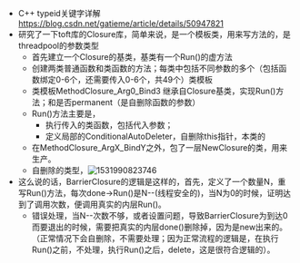 - C++ typeid关键字详解 https://blog.csdn.net/gatieme/article/details/50947821
- 研究了一下toft库的Closure库，简单来说，是一个模板类，用来写方法的，是threadpool的参数类型
  - 首先建立一个Closure的基类，基类有一个Run()的虚方法
  - 创建两类普通函数和类函数的方法；每类中包括不同参数的多个（包括函数绑定0-6个，还需要传入0-6个，共49个）类模板
  - 类模板MethodClosure_Arg0_Bind3 继承自Closure基类，实现Run()方法；和是否permanent（是自删除函数的参数）
  - Run()方法主要是，
    - 执行传入的类函数，包括代入参数；
    - 定义局部的ConditionalAutoDeleter，自删除this指针，本类的
  - 在MethodClosure_ArgX_BindY之外，包了一层NewClosure的类，用来生产。
  - 自删除的类型，![1531990823746](C:\Users\YINZHE~1\AppData\Local\Temp\1531990823746.png)
- 这么说的话，BarrierClosure的逻辑是这样的，首先，定义了一个数量N，重写Run()方法，每次done->Run()是N--(线程安全的)，当N为0的时候，证明达到了调用次数，便调用真实的内层Run()。
  - 错误处理，当N--次数不够，或者设置问题，导致BarrierClosure为到达0而要退出的时候，需要把真实的内层done()删除掉，因为是new出来的。（正常情况下会自删除，不需要处理；因为正常流程的逻辑是，在执行Run()之前，不处理，执行Run()之后，delete，这是很符合逻辑的）。